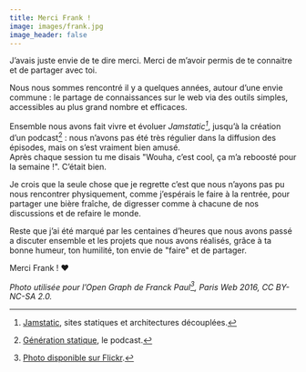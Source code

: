 ```yaml
---
title: Merci Frank !
image: images/frank.jpg
image_header: false
---
```

J’avais juste envie de te dire merci. Merci de m’avoir permis de te connaitre et de partager avec toi.

Nous nous sommes rencontré il y a quelques années, autour d’une envie commune : le partage de connaissances sur le web via des outils simples, accessibles au plus grand nombre et efficaces.

Ensemble nous avons fait vivre et évoluer _Jamstatic[^1]_, jusqu’à la création d’un podcast[^2] : nous n’avons pas été très régulier dans la diffusion des épisodes, mais on s’est vraiment bien amusé.  
Après chaque session tu me disais "Wouha, c’est cool, ça m’a reboosté pour la semaine !". C’était bien.

Je crois que la seule chose que je regrette c’est que nous n’ayons pas pu nous rencontrer physiquement, comme j’espérais le faire à la rentrée, pour partager une bière fraîche, de digresser comme à chacune de nos discussions et de refaire le monde.

Reste que j’ai été marqué par les centaines d’heures que nous avons passé a discuter ensemble et les projets que nous avons réalisés, grâce à ta bonne humeur, ton humilité, ton envie de "faire" et de partager.

Merci Frank ! ❤️
<!-- break -->
_Photo utilisée pour l’Open Graph de Franck Paul[^3], Paris Web 2016, CC BY-NC-SA 2.0._

[^1]: [Jamstatic](https://jamstatic.fr), sites statiques et architectures découplées.
[^2]: [Génération statique](https://anchor.fm/jamstatic), le podcast.
[^3]: [Photo disponible sur Flickr](https://flickr.com/photos/franck-paul/30471668741/in/pool-parisweb2016/).
